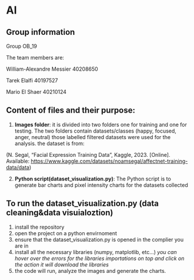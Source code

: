# AI
## Group information
Group OB_19

The team members are:

William-Alexandre Messier 40208650

Tarek Elalfi 40197527

Mario El Shaer 40210124

## Content of files and their purpose:
1. **Images folder**: it is divided into two folders one for training and one for testing. The two folders contain datasets/classes (happy, focused, anger, neutral) those labelled filtered datasets were used for the analysis.
   the dataset is from:
   
(N. Segal, “Facial Expression Training Data”, Kaggle, 2023. [Online]. Available: https://www.kaggle.com/datasets/noamsegal/affectnet-training-data/data)

2.  **Python script(dataset_visualization.py)**: The Python script is to generate bar charts and pixel intensity charts for the datasets collected

## To run the dataset_visualization.py (data cleaning&data visuialoztion)
1. install the repository
2. open the project on a python envirnoment
3. ensure that the dataset_visualization.py is opened in the complier you are in
4. install all the necessary libraries (numpy, matplotlib, etc...) *you can hover over the errors for the libraries importations on top and click on the action it will download the libraries*
5. the code will run, analyze the images and generate the charts.

